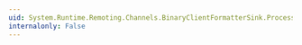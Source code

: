 ```yaml
---
uid: System.Runtime.Remoting.Channels.BinaryClientFormatterSink.ProcessMessage(System.Runtime.Remoting.Messaging.IMessage,System.Runtime.Remoting.Channels.ITransportHeaders,System.IO.Stream,System.Runtime.Remoting.Channels.ITransportHeaders@,System.IO.Stream@)
internalonly: False
---
```

